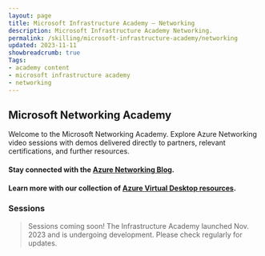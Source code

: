 ```yaml
---
layout: page
title: Microsoft Infrastructure Academy — Networking
description: Microsoft Infrastructure Academy Networking.
permalink: /skilling/microsoft-infrastructure-academy/networking
updated: 2023-11-11
showbreadcrumb: true
Tags:
- academy content
- microsoft infrastructure academy
- networking
---
```


## Microsoft Networking Academy
Welcome to the Microsoft Networking Academy. Explore Azure Networking video sessions with demos delivered directly to partners, relevant certifications, and further resources.

#### Stay connected with the [Azure Networking Blog](https://techcommunity.microsoft.com/t5/azure-networking-blog/bg-p/AzureNetworkingBlog).

#### Learn more with our collection of [Azure Virtual Desktop resources](/PartnerResources/skilling/microsoft-infrastructure-academy/resources/azure-networking).

### Sessions

> Sessions coming soon! The Infrastructure Academy launched Nov. 2023 and is undergoing development. Please check regularly for updates.